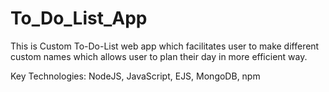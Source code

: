 # To_Do_List_App

This is Custom To-Do-List web app which facilitates user to make different custom names which allows user to plan their day in more efficient way.

Key Technologies: NodeJS, JavaScript, EJS, MongoDB, npm
